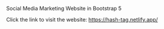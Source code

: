 Social Media Marketing Website in Bootstrap 5

Click the link to visit the website: https://hash-tag.netlify.app/
